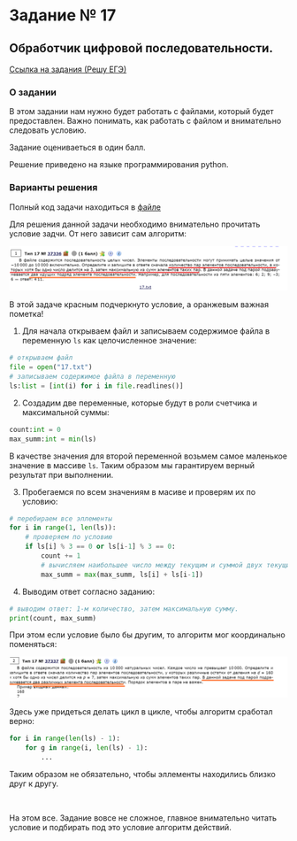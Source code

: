 # Задание № 17
## Обработчик цифровой последовательности.


[Ссылка на задания (Решу ЕГЭ)](https://inf-ege.sdamgia.ru/)

### **О задании**


В этом задании нам нужно будет работать с файлами, который будет предоставлен.
Важно понимать, как работать с файлом и внимательно следовать условию.

Задание оцениваеться в один балл.

Решение приведено на языке программирования python.


### **Варианты решения**

Полный код задачи находиться в [файле](task17.py)

Для решения данной задачи необходимо внимательно прочитать условие задчи.
От него зависит сам алгоритм:

![image](../../other/image-17-1.png)

В этой задаче красным подчеркнуто условие, а оранжевым важная пометка!

1. Для начала открываем файл и записываем содержимое файла в переменную `ls` как целочисленное значение:

```python
# открываем файл
file = open("17.txt")
# записываем содержимое файла в переменную
ls:list = [int(i) for i in file.readlines()]
```

2. Создадим две переменные, которые будут в роли счетчика и максимальной суммы:

```python
count:int = 0
max_summ:int = min(ls)
```

В качестве значения для второй переменной возьмем самое маленькое значение в массиве `ls`. Таким образом мы гарантируем верный результат при выполнении.

3. Пробегаемся по всем значениям в масиве и проверям их по условию:

```python
# перебираем все эллементы
for i in range(1, len(ls)):
    # проверяем по условию
    if ls[i] % 3 == 0 or ls[i-1] % 3 == 0:
        count += 1
        # вычисляем наибольшее число между текущим и суммой двух текущих
        max_summ = max(max_summ, ls[i] + ls[i-1])
```


4. Выводим ответ согласно заданию:
```python
# выводим ответ: 1-м количество, затем максимальную сумму.
print(count, max_summ)
```

При этом если условие было бы другим, то алгоритм мог координально поменяться:

![image](../../other/image-17-2.png)

Здесь уже придеться делать цикл в цикле, чтобы алгоритм сработал верно:

```python
for i in range(len(ls) - 1):
    for g in range(i, len(ls) - 1):
        ...
```

Таким образом не обязательно, чтобы эллементы находились близко друг к другу.

<br>

На этом все. Задание вовсе не сложное, главное внимательно читать условие и подбирать под это условие алгоритм действий.